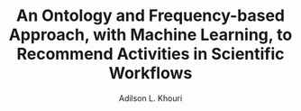 ---
paperId: 3
author: Adilson L. Khouri
publicationauthor: Khouri, A. L.
title: An Ontology and Frequency-based Approach, with Machine Learning, to Recommend Activities in Scientific Workflows
pdf: Poster_Khouri_Adilson.pdf
poster: --
alt: --
type: Poster
topic: Applications
link: https://research.latinxinai.org/papers/neurips/2019/pdf/Poster_Khouri_Adilson.pdf
conference: neurips
year: 2019
tags: neurips-2019
location: Vancouver, Canada
---